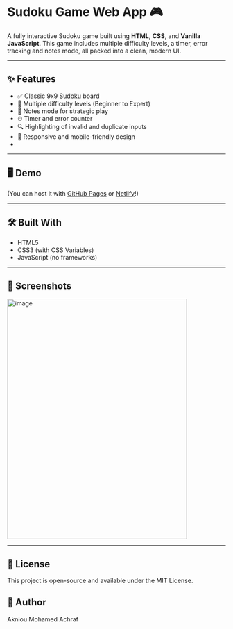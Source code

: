 # Sudoku Game Web App 🎮

A fully interactive Sudoku game built using **HTML**, **CSS**, and **Vanilla JavaScript**. This game includes multiple difficulty levels, a timer, error tracking and notes mode, all packed into a clean, modern UI.

---

## ✨ Features

- ✅ Classic 9x9 Sudoku board
- 🧠 Multiple difficulty levels (Beginner to Expert)
- 📝 Notes mode for strategic play
- ⏱ Timer and error counter
- 🔍 Highlighting of invalid and duplicate inputs
- 📱 Responsive and mobile-friendly design
- 
---

## 🖥️ Demo
 
 (You can host it with [GitHub Pages](https://pages.github.com/) or [Netlify](https://www.netlify.com/)!)

---

## 🛠️ Built With
- HTML5
- CSS3 (with CSS Variables)
- JavaScript (no frameworks)

---

## 📸 Screenshots

<img width="414" height="554" alt="image" src="https://github.com/user-attachments/assets/c5512d30-e614-480b-89a5-d90de23572cd" />

---

## 📄 License
This project is open-source and available under the MIT License.

## 🙌 Author

Akniou Mohamed Achraf
